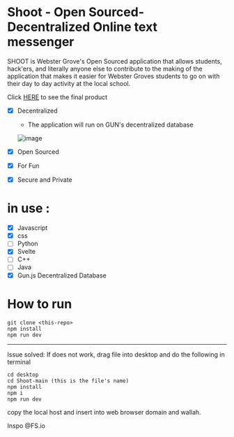 # Shoot - Open Sourced-Decentralized Online text messenger
SHOOT is Webster Grove's Open Sourced application that allows students, hack'ers, and literally anyone else to contribute to the making of the application that makes it easier for Webster Groves students to go on with their day to day activity at the local school.

Click [HERE](https://shoot.vercel.app/) to see the final product
- [x] Decentralized 
  * The application will run on GUN's decentralized database
  
  ![image](https://user-images.githubusercontent.com/53746661/137830227-b9782274-5720-453b-ab0a-6fc253b6acc2.png)

- [x] Open Sourced
- [x] For Fun
- [x] Secure and Private 
# in use :
- [x] Javascript
- [x] css
- [ ] Python
- [x] Svelte
- [ ] C++
- [ ] Java
- [x] Gun.js Decentralized Database

# How to run

```
git clone <this-repo>
npm install
npm run dev
```
------ 
Issue solved: If does not work, drag file into desktop and do the following in terminal
```
cd desktop
cd Shoot-main (this is the file's name)
npm install
npm i
npm run dev
```
copy the local host and insert into web browser domain and wallah.












Inspo @FS.io
